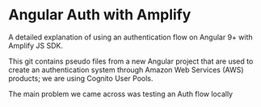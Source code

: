 # Angular Auth with Amplify
A detailed explanation of using an authentication flow on Angular 9+ with Amplify JS SDK.

This git contains pseudo files from a new Angular project that are used to create an authentication system through Amazon Web Services (AWS) products; we are using Cognito User Pools.

The main problem we came across was testing an Auth flow locally 
